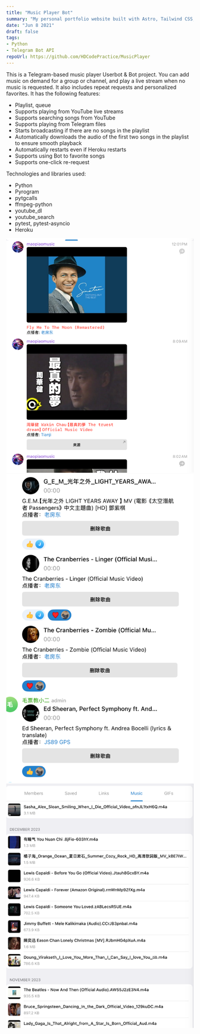 ```yaml
---
title: "Music Player Bot"
summary: "My personal portfolio website built with Astro, Tailwind CSS, and SolidJs."
date: "Jun 8 2021"
draft: false
tags:
- Python
- Telegram Bot API
repoUrl: https://github.com/HDCodePractice/MusicPlayer
---
```


This is a Telegram-based music player Userbot & Bot project. You can add music on demand for a group or channel, and play a live stream when no music is requested. It also includes repeat requests and personalized favorites. It has the following features:

- Playlist, queue
- Supports playing from YouTube live streams
- Supports searching songs from YouTube
- Supports playing from Telegram files
- Starts broadcasting if there are no songs in the playlist
- Automatically downloads the audio of the first two songs in the playlist to ensure smooth playback
- Automatically restarts even if Heroku restarts
- Supports using Bot to favorite songs
- Supports one-click re-request

Technologies and libraries used:
- Python
- Pyrogram
- pytgcalls
- ffmpeg-python
- youtube_dl
- youtube_search
- pytest, pytest-asyncio
- Heroku

![Music Player Bot](./search.png)
![Music Player Bot](playlist.png)
![Music Player Bot](favorite.png)


